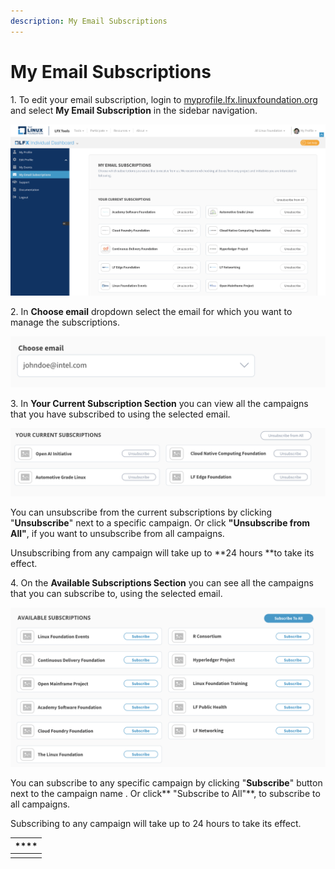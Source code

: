 ```yaml
---
description: My Email Subscriptions
---
```


# My Email Subscriptions

1\. To edit your email subscription, login to [myprofile.lfx.linuxfoundation.org](https://myprofile.lfx.linuxfoundation.org) and select **My Email Subscription** in the sidebar navigation.

![](../.gitbook/assets/email-subscriptions.png)



2\. In **Choose email** dropdown select the email for which you want to manage the subscriptions.

![Choose Subscription Email ](<../.gitbook/assets/image (9).png>)

3\. In **Your Current Subscription Section** you can view all the campaigns that you have subscribed to using the selected email.&#x20;

&#x20;

![Your Current Subscriptions ](<../.gitbook/assets/image (11).png>)

You can unsubscribe from the current subscriptions by clicking "**Unsubscribe**" next to a specific campaign. Or click **"Unsubscribe from All"**, if you want to unsubscribe from all campaigns.  &#x20;

Unsubscribing from any campaign will take up to **24 hours **to take its effect. &#x20;

4\. On the **Available Subscriptions Section** you can see all the campaigns that you can subscribe to, using the selected email.&#x20;

![](<../.gitbook/assets/image (10).png>)

You can subscribe to any specific campaign by clicking "**Subscribe**" button next to the campaign name . Or click** "Subscribe to All"**, to subscribe to all campaigns.  &#x20;

Subscribing to any campaign will take up to 24 hours to take its effect. &#x20;

| **** |
| ---- |
|      |
